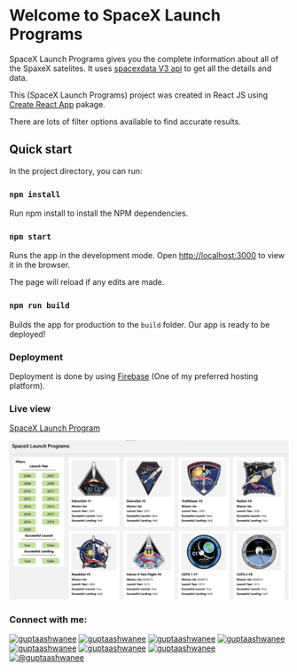 # Welcome to SpaceX Launch Programs

SpaceX Launch Programs gives you the complete information about all of the SpaxeX satelites.
It uses [spacexdata V3 api](https://api.spacexdata.com/v3/launches?limit=100) to get all the details and data.

This (SpaceX Launch Programs) project was created in React JS using [Create React App](https://github.com/facebook/create-react-app) pakage.

There are lots of filter options available to find accurate results.

## Quick start

In the project directory, you can run:

### `npm install`

Run npm install to install the NPM dependencies.

### `npm start`

Runs the app in the development mode.
Open [http://localhost:3000](http://localhost:3000) to view it in the browser.

The page will reload if any edits are made.

### `npm run build`

Builds the app for production to the `build` folder.
Our app is ready to be deployed!

### Deployment

Deployment is done by using [Firebase](https://firebase.google.com/) (One of my preferred hosting platform).

### Live view

[SpaceX Launch Program](https://spacex-launchh.web.app/)

![SpaceX Launch Program preview](https://raw.githubusercontent.com/guptaashwanee/spacex/master/SpaceX%20Launch%20Program.jpg)

<h3 align="left">Connect with me:</h3>
<p align="left">
<a href="https://www.linkedin.com/in/guptaashwanee/" target="_blank"><img src="https://img.shields.io/badge/LinkedIn-brightgreen?style=social&logo=linkedin" alt="guptaashwanee" /></a>
<a href="https://instagram.com/guptaashwanee" target="_blank"><img src="https://img.shields.io/badge/Instagram-brightgreen?style=social&logo=instagram" alt="guptaashwanee" /></a>
<a href="https://github.com/guptaashwanee" target="_blank"><img src="https://img.shields.io/badge/Github-brightgreen?style=social&logo=github" alt="guptaashwanee" /></a>
<a href="https://twitter.com/guptaashwanee" target="_blank"><img src="https://img.shields.io/badge/Twitter-brightgreen?style=social&logo=twitter" alt="guptaashwanee" /></a>
<a href="https://www.dribbble.com/guptaashwanee" target="_blank"><img src="https://img.shields.io/badge/Dribbble-brightgreen?style=social&logo=dribbble" alt="guptaashwanee" /></a>
<a href="https://facebook.com/guptaashwanee" target="_blank"><img src="https://img.shields.io/badge/Facebook-brightgreen?style=social&logo=facebook" alt="guptaashwanee" /></a>
<a href="https://www.behance.net/guptaashwanee" target="_blank"><img src="https://img.shields.io/badge/Behance-brightgreen?style=social&logo=behance" alt="guptaashwanee" /></a>
<a href="https://medium.com/@guptaashwanee" target="_blank"><img src="https://img.shields.io/badge/Medium-brightgreen?style=social&logo=medium" alt="@guptaashwanee" /></a>
</p>

